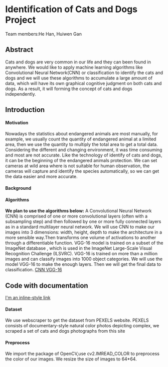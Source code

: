 # Identification of Cats and Dogs Project
Team members:He Han, Huiwen Gan
## Abstract
Cats and dogs are very common in our life and they can been found in anywhere. We would like to apply machine learning algorithms like Convolutional Neural Network(CNN) or classification to identify the cats and dogs and we will use these algorithms to accumulate a large amount of data, which will have its own graphical cognitive judgment on both cats and dogs. As a result, it will forming the concept of cats and dogs independently.
## Introduction
#### Motivation
Nowadays the statistics about endangered animals are most manually, for example, we usually count the quantity of endangered animal at a limited area, then we use the quantity to multiply  the total area to get a total data. Considering the different and changing environment, it was time consuming and most are not accurate. Like the technology of identify of cats and dogs, it can be the beginning of the endangered animals protection. We can set cameras at wild area where is not suitable for human observation, the cameras will capture and identify the species automatically, so we can get the data easier and more accurate.
#### Background

#### Algorithms
__We plan to use the algorithms below:__
A Convolutional Neural Network (CNN) is comprised of one or more convolutional layers (often with a subsampling step) and then followed by one or more fully connected layers as in a standard multilayer neural network. We will use CNN to make our images  into 3 dimensions: width, height, depth to make  the architecture in a more sensible way.Then transforms one volume of activations to another through a differentiable function.  VGG-16 model is trained on a subset of the ImageNet database , which is used in the ImageNet Large-Scale Visual Recognition Challenge (ILSVRC). VGG-16 is trained on more than a million images and can classify images into 1000 object categories. We will use the model VGG-16 to make the enough layers. Then we will get the final data to classification.
[CNN ](https://en.wikipedia.org/wiki/Convolutional_neural_network)
[VGG-16](https://gist.github.com/baraldilorenzo/07d7802847aaad0a35d3)
  
## Code with documentation
[I'm an inline-style link](https://www.google.com)
#### Dataset
We use webscraper to get the dataset from PEXELS website. PEXELS consists of documentary-style natural color photos depicting complex, we scraped a set of cats and dogs photographs from this site
#### Preprocess
We import the package of OpenCV,use cv2.IMREAD_COLOR  to preprocess the color of our images. We resize the size of images to 64*64.
